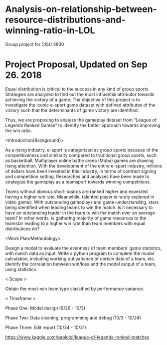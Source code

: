 # Analysis-on-relationship-between-resource-distributions-and-winning-ratio-in-LOL
Group project for CISC 5830

# Project Proposal, Updated on Sep 26. 2018

<Summary>

Equal distribution is critical to the success in any kind of group sports. Strategies are analyzed to find out the most influential attributor towards achieving the victory of a game. The objective of this project is to investigate the iconic e-sport game dataset with defined attributes of the victory such that the determinants of game victory are identified. 

Thus, we are proposing to analyze the gameplay dataset from “League of Legends Ranked Games” to identify the better approach towards improving the win ratio.

<Introduction(Background)>

As a rising industry, e-sport is categorized as group sports because of the competitiveness and similarity compared to traditional group sports, such as basketball. Multiplayer online battle arena (Moba) games are drawing rising attention. With the development of the entire e-sport industry, millions of dollars have been invested in this industry, in terms of contract signing and competition setting.  Researches and analyses have been made to strategize the gameplay as a teamsport towards winning competitions.

Teams without obvious short-boards are ranked higher and expected having a higher win rate. Meanwhile, talented player is rarely explored in video games. With outstanding gameplays and game-understanding, stars being identified when leading teams to win the match. Is it necessary to have an outstanding leader in the team to win the match over an average team? In other words, is gathering majority of game resources to the teamstar leading to a higher win rate than team members with equal distributions do? 

<Work Plan/Methodology>

Design a model to evaluate the evenness of team members’ game statistics, with match data as input.
Write a python program to complete the model calculation, including working out variance of certain data of a team, etc.
Identify the correlation between win/loss and the model output of a team, using statistics.


< Scope >
 
Obtain the most-win team type classified by performance variance.
 
< Timeframe >
 
Phase One: Model design (9/26 - 10/3)

Phase Two: Data cleaning, programming and debug (10/3 - 10/24)

Phase Three: Edit report (10/24 - 10/31)

<Data Sources>
 
https://www.kaggle.com/paololol/league-of-legends-ranked-matches





